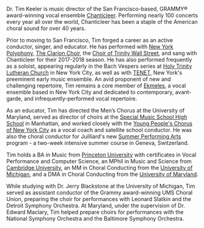 ---
---
Dr. Tim Keeler is music director of the San Francisco-based, GRAMMY® award-winning vocal ensemble [Chanticleer](https://www.chanticleer.org/). Performing nearly 100 concerts every year all over the world, Chanticleer has been a staple of the American choral sound for over 40 years.

Prior to moving to San Francisco, Tim forged a career as an active conductor, singer, and educator. He has performed with [New York Polyphony](http://newyorkpolyphony.com/), [The Clarion Choir](http://clarionsociety.org/), the [Choir of Trinity Wall Street](https://www.trinitywallstreet.org/), and sang with Chanticleer for their 2017-2018 season. He has also performed frequently as a soloist, appearing regularly in the Bach Vespers series at [Holy Trinity Lutheran Church](http://www.holytrinitynyc.org/bach-vespers/) in New York City, as well as with [TENET](https://tenet.nyc/), New York's preeminent early music ensemble. An avid proponent of new and challenging repertoire, Tim remains a core member of [Ekmeles](http://ekmeles.com/), a vocal ensemble based in New York City and dedicated to contemporary, avant-garde, and infrequently-performed vocal repertoire.

As an educator, Tim has directed the Men’s Chorus at the University of Maryland, served as director of choirs at the [Special Music School High School](https://www.kaufmanmusiccenter.org/sms/) in Manhattan, and worked closely with the [Young People's Chorus of New York City](https://ypc.org/) as a vocal coach and satellite school conductor. He was also the choral conductor for Juilliard's new [Summer Performing Arts](https://www.juilliard.edu/stage-beyond/summer-programs/summer-performing-arts-juilliard-nord-anglia-schools) program - a two-week intensive summer course in Geneva, Switzerland.

Tim holds a BA in Music from [Princeton University](https://music.princeton.edu/) with certificates in Vocal Performance and Computer Science, an MPhil in Music and Science from [Cambridge University](https://www.mus.cam.ac.uk/), an MM in Choral Conducting from the [University of Michigan](https://smtd.umich.edu/), and a DMA in Choral Conducting from the [University of Maryland](https://music.umd.edu/). 

While studying with Dr. Jerry Blackstone at the University of Michigan, Tim served as assistant conductor of the Grammy award-winning UMS Choral Union, preparing the choir for performances with Leonard Slatkin and the Detroit Symphony Orchestra. At Maryland, under the supervision of Dr. Edward Maclary, Tim helped prepare choirs for performances with the National Symphony Orchestra and the Baltimore Symphony Orchestra.
